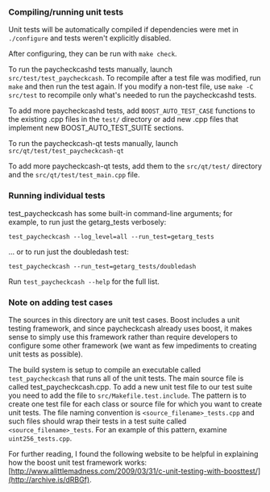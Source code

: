 ### Compiling/running unit tests

Unit tests will be automatically compiled if dependencies were met in `./configure`
and tests weren't explicitly disabled.

After configuring, they can be run with `make check`.

To run the paycheckcashd tests manually, launch `src/test/test_paycheckcash`. To recompile
after a test file was modified, run `make` and then run the test again. If you
modify a non-test file, use `make -C src/test` to recompile only what's needed
to run the paycheckcashd tests.

To add more paycheckcashd tests, add `BOOST_AUTO_TEST_CASE` functions to the existing
.cpp files in the `test/` directory or add new .cpp files that
implement new BOOST_AUTO_TEST_SUITE sections.

To run the paycheckcash-qt tests manually, launch `src/qt/test/test_paycheckcash-qt`

To add more paycheckcash-qt tests, add them to the `src/qt/test/` directory and
the `src/qt/test/test_main.cpp` file.

### Running individual tests

test_paycheckcash has some built-in command-line arguments; for
example, to run just the getarg_tests verbosely:

    test_paycheckcash --log_level=all --run_test=getarg_tests

... or to run just the doubledash test:

    test_paycheckcash --run_test=getarg_tests/doubledash

Run `test_paycheckcash --help` for the full list.

### Note on adding test cases

The sources in this directory are unit test cases.  Boost includes a
unit testing framework, and since paycheckcash already uses boost, it makes
sense to simply use this framework rather than require developers to
configure some other framework (we want as few impediments to creating
unit tests as possible).

The build system is setup to compile an executable called `test_paycheckcash`
that runs all of the unit tests.  The main source file is called
test_paycheckcash.cpp. To add a new unit test file to our test suite you need
to add the file to `src/Makefile.test.include`. The pattern is to create
one test file for each class or source file for which you want to create
unit tests.  The file naming convention is `<source_filename>_tests.cpp`
and such files should wrap their tests in a test suite
called `<source_filename>_tests`. For an example of this pattern,
examine `uint256_tests.cpp`.

For further reading, I found the following website to be helpful in
explaining how the boost unit test framework works:
[http://www.alittlemadness.com/2009/03/31/c-unit-testing-with-boosttest/](http://archive.is/dRBGf).
